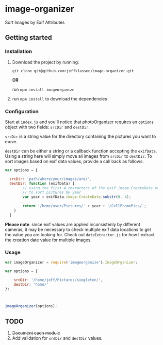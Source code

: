 # image-organizer
Sort Images by Exif Attributes

## Getting started

### Installation

1. Download the project by running:

   `git clone git@github.com:jeffklassen/image-organizer.git`

    **OR**

   run `npm install imageorganize`

2. run `npm install` to download the dependencies

### Configuration

Start at `index.js` and you'll notice that photoOrganizer requires an `options` object with two fields: `srcDir` and `destDir`.

`srcDir` is a string value for the directory containing the pictures you want to move.

`destDir` can be either a string or a callback function accepting the `exifData`. Using a string here will simply move all images from `srcDir` to `destDir`. To sort images based on exif data values, provide a call back as follows:

```javascript
var options = {

  srcDir: 'path/where/your/images/are/',
  destDir: function (exifData) {
        // using the first 4 characters of the exif image.CreateDate value (which turns out to be the year)
        // to sort pictures by year
        var year = exifData.image.CreateDate.substr(0, 4);
       
        return '/home/user/Pictures/' + year + '/CellPhonePics/';
    }
  }
```

**Please note**: since exif values are applied inconsistenly by different cameras, it may be necessary to check multiple exif data locations to get the value you are looking for. Check out `dateExtractor.js` for how I extract the creation date value for multiple images.

### Usage

```javascript
var imageOrganizer = require('imageorganize').ImageOrganizer;

var options = {

    srcDir: '/home/jeff/Pictures/singleton/',
    destDir: 'home/'
};



imageOrganizer(options);

```

## TODO
1. ~~Document each module~~
2. Add validation for `srdDir` and `destDir` values.